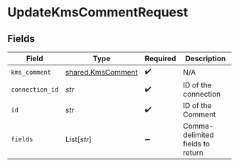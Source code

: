 # UpdateKmsCommentRequest


## Fields

| Field                                                  | Type                                                   | Required                                               | Description                                            |
| ------------------------------------------------------ | ------------------------------------------------------ | ------------------------------------------------------ | ------------------------------------------------------ |
| `kms_comment`                                          | [shared.KmsComment](../../models/shared/kmscomment.md) | :heavy_check_mark:                                     | N/A                                                    |
| `connection_id`                                        | *str*                                                  | :heavy_check_mark:                                     | ID of the connection                                   |
| `id`                                                   | *str*                                                  | :heavy_check_mark:                                     | ID of the Comment                                      |
| `fields`                                               | List[*str*]                                            | :heavy_minus_sign:                                     | Comma-delimited fields to return                       |